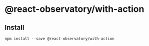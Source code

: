 # @react-observatory/with-action

## Install

```
npm install --save @react-observatory/with-action
```